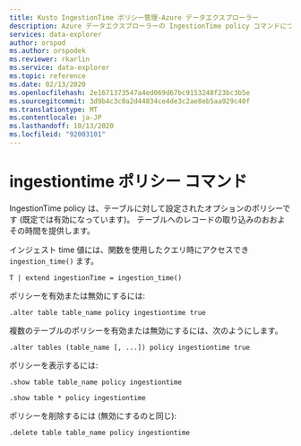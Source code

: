 ```yaml
---
title: Kusto IngestionTime ポリシー管理-Azure データエクスプローラー
description: Azure データエクスプローラーの IngestionTime policy コマンドについて理解を深めます。 インジェスト時間にアクセスして、このポリシーをオンまたはオフにする方法について説明します。
services: data-explorer
author: orspod
ms.author: orspodek
ms.reviewer: rkarlin
ms.service: data-explorer
ms.topic: reference
ms.date: 02/13/2020
ms.openlocfilehash: 2e1671373547a4ed069d67bc9153248f23bc3b5e
ms.sourcegitcommit: 3d9b4c3c0a2d44834ce4de3c2ae8eb5aa929c40f
ms.translationtype: MT
ms.contentlocale: ja-JP
ms.lasthandoff: 10/13/2020
ms.locfileid: "92003101"
---
```

# <a name="ingestiontime-policy-command"></a>ingestiontime ポリシー コマンド

IngestionTime policy は、テーブルに対して設定されたオプションのポリシーです (既定では有効になっています)。
テーブルへのレコードの取り込みのおおよその時間を提供します。

インジェスト time 値には、関数を使用したクエリ時にアクセスでき `ingestion_time()` ます。

```kusto
T | extend ingestionTime = ingestion_time()
```

ポリシーを有効または無効にするには:
```kusto
.alter table table_name policy ingestiontime true
```

複数のテーブルのポリシーを有効または無効にするには、次のようにします。
```kusto
.alter tables (table_name [, ...]) policy ingestiontime true
```

ポリシーを表示するには:
```kusto
.show table table_name policy ingestiontime  

.show table * policy ingestiontime  
```

ポリシーを削除するには (無効にするのと同じ):
```kusto
.delete table table_name policy ingestiontime  
```